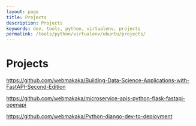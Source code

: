 ```yaml
---
layout: page
title: Projects
description: Projects
keywords: dev, tools, python, virtualenv, projects
permalink: /tools/python/virtualenv/ubuntu/projects/
---
```


# Projects

https://github.com/webmakaka/Building-Data-Science-Applications-with-FastAPI-Second-Edition

https://github.com/webmakaka/microservice-apis-python-flask-fastapi-openapi

https://github.com/webmakaka/Python-django-dev-to-deployment
